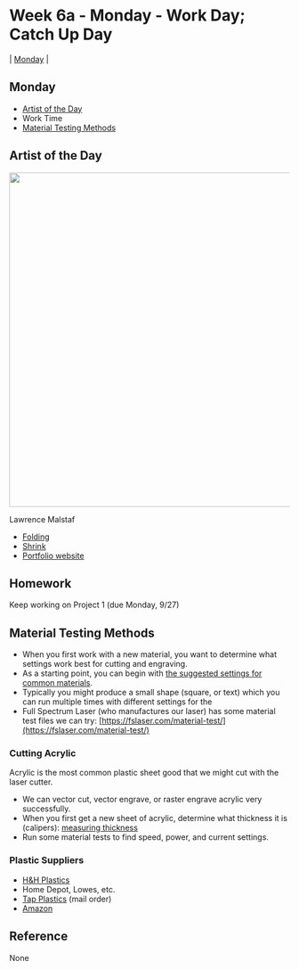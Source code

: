 # Week 6a - Monday - Work Day; Catch Up Day

| [Monday](#monday) |

## Monday

- [Artist of the Day](#artist-of-the-day)
- Work Time
- [Material Testing Methods](#material-testing-methods)

## Artist of the Day

<img src="https://user-images.githubusercontent.com/1598545/190411078-971f6d55-1c00-4001-82f1-55b3fd4af56b.png" width=600>

Lawrence Malstaf

- [Folding](https://exhibitions.hybridmatters.net/works/folding)
- [Shrink](https://www.lawrencemalstaf.com/work/shrink/)
- [Portfolio website](https://www.lawrencemalstaf.com/work/)

## Homework
Keep working on Project 1 (due Monday, 9/27)

## Material Testing Methods

- When you first work with a new material, you want to determine what settings work best for cutting and engraving. 
- As a starting point, you can begin with [the suggested settings for common materials](week2.html#power-settings).
- Typically you might produce a small shape (square, or text) which you can run multiple times with different settings for the 
- Full Spectrum Laser (who manufactures our laser) has some material test files we can try: [https://fslaser.com/material-test/](https://fslaser.com/material-test/)

### Cutting Acrylic

Acrylic is the most common plastic sheet good that we might cut with the laser cutter. 
- We can vector cut, vector engrave, or raster engrave acrylic very successfully.
- When you first get a new sheet of acrylic, determine what thickness it is (calipers): [measuring thickness](week2.html#measuring-thickness)
- Run some material tests to find speed, power, and current settings.

### Plastic Suppliers
- [H&H Plastics](https://www.google.com/maps/dir/40.8298688,-96.7012424/h+and+h+plastics+lincoln/@40.8423437,-96.7027104,13z/data=!3m1!4b1!4m9!4m8!1m1!4e1!1m5!1m1!1s0x8796bb88f445b751:0x4b7f5828f156d80b!2m2!1d-96.6333809!2d40.851637)
- Home Depot, Lowes, etc. 
- [Tap Plastics](https://www.tapplastics.com/) (mail order)
- [Amazon](https://www.amazon.com/s?k=acrylic&rh=p_n_feature_twelve_browse-bin%3A6523581011&dc&crid=1FP68QKLIHMU1&qid=1691868683&rnid=6523562011&sprefix=acrylic%2Caps%2C122&ref=sr_nr_p_n_feature_twelve_browse-bin_2&ds=v1%3Aj%2FkbjR6uukzvnX258UAPYUVc5vFUIxtwiIfGXy6EeTQ)

## Reference
None